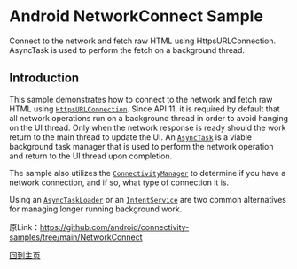 # Android NetworkConnect Sample

Connect to the network and fetch raw HTML using HttpsURLConnection.
AsyncTask is used to perform the fetch on a background thread.

## Introduction

This sample demonstrates how to connect to the network and fetch raw HTML using
[`HttpsURLConnection`][4]. Since API 11, it is required by default that all network
operations run on a background thread in order to avoid hanging on the UI thread. Only
when the network response is ready should the work return to the main thread to update
the UI. An [`AsyncTask`][3] is a viable background task manager that is used to perform
the network operation and return to the UI thread upon completion.

The sample also utilizes the [`ConnectivityManager`][1] to determine if you have
a network connection, and if so, what type of connection it is.

Using an [`AsyncTaskLoader`][6] or an [`IntentService`][5] are two common alternatives
for managing longer running background work.

[1]: https://developer.android.com/reference/android/net/ConnectivityManager.html

[2]: https://developer.android.com/reference/android/net/NetworkInfo.html

[3]: https://developer.android.com/reference/android/os/AsyncTask.html

[4]: https://developer.android.com/reference/javax/net/ssl/HttpsURLConnection.html

[5]: https://developer.android.com/reference/android/app/IntentService.html

[6]: https://developer.android.com/reference/android/content/AsyncTaskLoader.html

原Link：https://github.com/android/connectivity-samples/tree/main/NetworkConnect

[回到主页](../../../../../../../../../../README.md)
